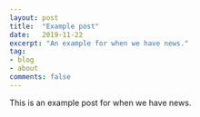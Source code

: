 ```yaml
---
layout: post
title:  "Example post"
date:   2019-11-22
excerpt: "An example for when we have news."
tag:
- blog
- about
comments: false
---
```


This is an example post for when we have news. 